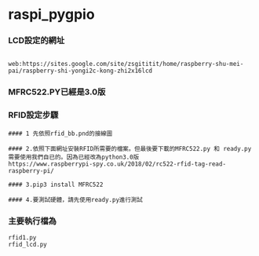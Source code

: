 raspi_pygpio
============
### LCD設定的網址
~~~

web:https://sites.google.com/site/zsgititit/home/raspberry-shu-mei-pai/raspberry-shi-yongi2c-kong-zhi2x16lcd

~~~

### MFRC522.PY已經是3.0版
### RFID設定步驟
~~~
#### 1 先依照rfid_bb.pnd的接線圖

#### 2.依照下面網址安裝RFID所需要的檔案。但最後要下載的MFRC522.py 和 ready.py需要使用我們自已的。因為已經改為python3.0版
https://www.raspberrypi-spy.co.uk/2018/02/rc522-rfid-tag-read-raspberry-pi/

#### 3.pip3 install MFRC522

#### 4.要測試硬體，請先使用ready.py進行測試
~~~

### 主要執行檔為
~~~
rfid1.py
rfid_lcd.py
~~~


